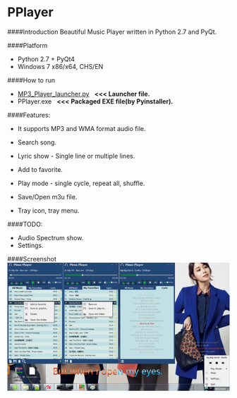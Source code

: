# PPlayer
####Introduction
Beautiful Music Player written in Python 2.7 and PyQt.

####Platform
* Python 2.7 + PyQt4
* Windows 7 x86/x64, CHS/EN

####How to run
* <a href="https://github.com/wn0112/PPlayer/blob/master/MP3_Player_launcher.py">MP3_Player_launcher.py</a> &nbsp;  <b><<< Launcher file.</b>
* PPlayer.exe  &nbsp;&nbsp;<b><<<  Packaged EXE file(by Pyinstaller).</b>

####Features:

* It supports MP3 and WMA format audio file.

* Search song.

* Lyric show - Single line or multiple lines.

* Add to favorite.

* Play mode - single cycle, repeat all, shuffle.

* Save/Open m3u file.

* Tray icon, tray menu.

####TODO:
* Audio Spectrum show.
* Settings.

####Screenshot
![Screenshot](https://github.com/wn0112/PPlayer/blob/master/screenshot.png)
